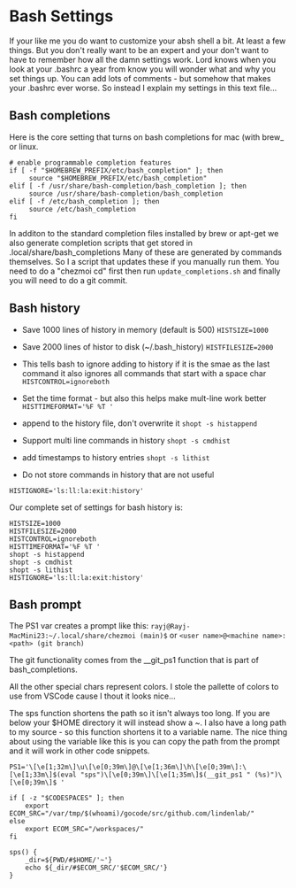 # Bash Settings

If your like me you do want to customize your absh shell a bit.  At least
a few things.  But you don't really want to be an expert and your don't
want to have to remember how all the damn settings work.  Lord knows when
you look at your .bashrc a year from know you will wonder what and why
you set things up.  You can add lots of comments - but somehow that makes
your .bashrc ever worse.  So instead I explain my settings in this text
file...


## Bash completions
Here is the core setting that turns on bash completions for mac (with brew_ or linux.
```
# enable programmable completion features
if [ -f "$HOMEBREW_PREFIX/etc/bash_completion" ]; then
     source "$HOMEBREW_PREFIX/etc/bash_completion"
elif [ -f /usr/share/bash-completion/bash_completion ]; then
     source /usr/share/bash-completion/bash_completion
elif [ -f /etc/bash_completion ]; then
     source /etc/bash_completion
fi
```

In additon to the standard completion files installed by brew or apt-get we also generate completion 
scripts that get stored in .local/share/bash_completions  Many of these are generated by commands themselves.
So I a script that updates these if you manually run them.  You need to do a "chezmoi cd" first then run
```update_completions.sh``` and finally you will need to do a git commit.


## Bash history

- Save 1000 lines of history in memory (default is 500) 
`HISTSIZE=1000`
- Save 2000 lines of histor to disk (~/.bash_history) 
`HISTFILESIZE=2000`

- This tells bash to ignore adding to history if it is the smae as the last command it also ignores all commands that start with a space char
`HISTCONTROL=ignoreboth`

-  Set the time format - but also this helps make mult-line work better
`HISTTIMEFORMAT='%F %T '`

- append to the history file, don't overwrite it
`shopt -s histappend`

- Support multi line commands in history
`shopt -s cmdhist`
- add timestamps to history entries
`shopt -s lithist`

- Do not store commands in history that are not useful
```
HISTIGNORE='ls:ll:la:exit:history'
```

Our complete set of settings for bash history is:
```
HISTSIZE=1000
HISTFILESIZE=2000
HISTCONTROL=ignoreboth
HISTTIMEFORMAT='%F %T '
shopt -s histappend
shopt -s cmdhist
shopt -s lithist
HISTIGNORE='ls:ll:la:exit:history'
```

## Bash prompt
The PS1 var creates a prompt like this:
`rayj@Rayj-MacMini23:~/.local/share/chezmoi (main)$`
or 
`<user name>@<machine name>:<path> (git branch)`

The git functionality comes from the __git_ps1 function that is
part of bash_completions.

All the other special chars represent colors.  I stole the pallette of 
colors to use from VSCode cause I thout it looks nice...

The sps function shortens the path so it isn't always too long.  If you are
below your $HOME directory it will instead show a ~.  I also have a long
path to my source - so this function shortens it to a variable name.  The
nice thing about using the variable like this is you can copy the path from
the prompt and it will work in other code snippets.

```
PS1='\[\e[1;32m\]\u\[\e[0;39m\]@\[\e[1;36m\]\h\[\e[0;39m\]:\[\e[1;33m\]$(eval "sps")\[\e[0;39m\]\[\e[1;35m\]$(__git_ps1 " (%s)")\[\e[0;39m\]$ '

if [ -z "$CODESPACES" ]; then
    export ECOM_SRC="/var/tmp/$(whoami)/gocode/src/github.com/lindenlab/"
else
    export ECOM_SRC="/workspaces/"
fi

sps() {
    _dir=${PWD/#$HOME/'~'}
    echo ${_dir/#$ECOM_SRC/'$ECOM_SRC/'}
}
```
